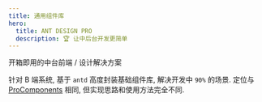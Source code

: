```yaml
---
title: 通用组件库
hero:
  title: ANT DESIGN PRO
  description: 🏆 让中后台开发更简单
---
```


开箱即用的中台前端 / 设计解决方案

针对 B 端系统, 基于 `antd` 高度封装基础组件库, 解决开发中 `90%` 的场景. 定位与 [ProComponents](https://procomponents.ant.design) 相同, 但实现思路和使用方法完全不同.
